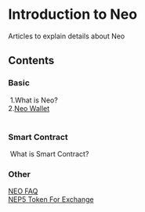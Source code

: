 # Introduction to Neo
Articles to explain details about Neo

## Contents

### Basic
​	1.What is Neo?  
​	2.[Neo Wallet](https://github.com/PeterLinX/Introduction-to-Neo/blob/master/en/Neo%20Wallet.md)  
​	

### Smart Contract
​	What is Smart Contract?

### Other
​[NEO FAQ](https://github.com/PeterLinX/Introduction-to-Neo/blob/master/en/FAQ.md)  
[NEP5 Token For Exchange](https://github.com/PeterLinX/Introduction-to-Neo/blob/master/en/NEP5TokenForExchange.md)